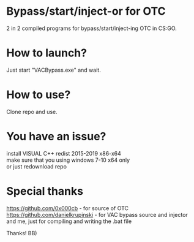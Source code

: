 # Bypass/start/inject-or for OTC
2 in 2 compiled programs for bypass/start/inject-ing OTC in CS:GO.

# How to launch?
Just start "VACBypass.exe" and wait.

# How to use?
Clone repo and use.

# You have an issue?
install VISUAL C++ redist 2015-2019 x86-x64                            
make sure that you using windows 7-10 x64 only                       
or just redownload repo                     

# Special thanks
https://github.com/0x000cb - for source of OTC                            
https://github.com/danielkrupinski - for VAC bypass source and injector       
and me, just for compiling and writing the .bat file                      

Thanks! BB)
